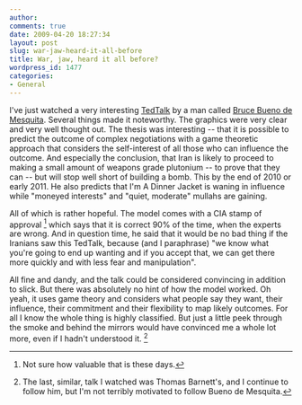 ```yaml
---
author:
comments: true
date: 2009-04-20 18:27:34
layout: post
slug: war-jaw-heard-it-all-before
title: War, jaw, heard it all before?
wordpress_id: 1477
categories:
- General
---
```


I've just watched a very interesting [TedTalk](http://www.ted.com/talks/view/id/507) by a man called [Bruce Bueno de Mesquita](http://www.goodmagazine.com/section/Features/the_new_nostradamus). Several things made it noteworthy. The graphics were very clear and very well thought out. The thesis was interesting -- that it is possible to predict the outcome of complex negotiations with a game theoretic approach that considers the self-interest of all those who can influence the outcome. And especially the conclusion, that Iran is likely to proceed to making a small amount of weapons grade plutonium -- to prove that they can -- but will stop well short of building a bomb. This by the end of 2010 or early 2011. He also predicts that I'm A Dinner Jacket is waning in influence while "moneyed interests" and "quiet, moderate" mullahs are gaining.

All of which is rather hopeful. The model comes with a CIA stamp of approval [^fn1] which says that it is correct 90% of the time, when the experts are wrong. And in question time, he said that it would be no bad thing if the Iranians saw this TedTalk, because (and I paraphrase) "we know what you're going to end up wanting and if you accept that, we can get there more quickly and with less fear and manipulation".

All fine and dandy, and the talk could be considered convincing in addition to slick. But there was absolutely no hint of how the model worked. Oh yeah, it uses game theory and considers what people say they want, their influence, their commitment and their flexibility to map likely outcomes. For all I know the whole thing is highly classified. But just a little peek through the smoke and behind the mirrors would have convinced me a whole lot more, even if I hadn't understood it. [^fn2]

[^fn1]: Not sure how valuable that is these days. 

[^fn2]: The last, similar, talk I watched was Thomas Barnett's, and I continue to follow him, but I'm not terribly motivated to follow Bueno de Mesquita. 


